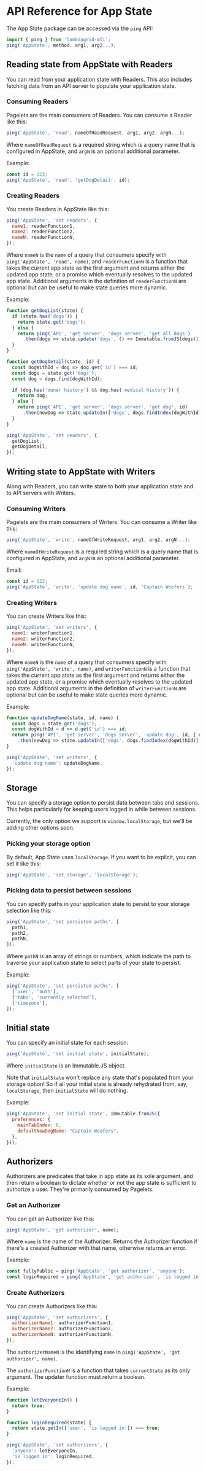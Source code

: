 # API Reference for App State

The App State package can be accessed via the `ping` API:

```javascript
import { ping } from 'lambdagrid-mfi';
ping('AppState', method, arg1, arg2...);
```

## Reading state from AppState with Readers

You can read from your application state with Readers. This also includes fetching data from an API server to populate your application state.

### Consuming Readers

Pagelets are the main consumers of Readers. You can consume a Reader like this:

```javascript
ping('AppState', 'read', nameOfReadRequest, arg1, arg2, argN...);
```

Where `nameOfReadRequest` is a required string which is a query name that is configured in AppState, and `argN` is an optional additional parameter.

Example:

```javascript
const id = 123;
ping('AppState', 'read', 'getDogDetail', id);
```

### Creating Readers

You create Readers in AppState like this:

```javascript
ping('AppState', 'set readers', {
  name1: readerFunction1,
  name2: readerFunction2,
  nameN: readerFunctionN,
});
```

Where `nameN` is the `name` of a query that consumers specify with `ping('AppState', 'read', name)`, and `readerFunctionN` is a function that takes the current app state as the first argument and returns either the updated app state, or a promise which eventually resolves to the updated app state. Additional arguments in the definition of `readerFunctionN` are optional but can be useful to make state queries more dynamic.

Example:

```javascript
function getDogList(state) {
  if (state.has('dogs')) {
    return state.get('dogs');
  } else {
    return ping('API', 'get server', 'dogs server', 'get all dogs')
      .then(dogs => state.update('dogs', () => Immutable.fromJS(dogs)));
  }
}

function getDogDetail(state, id) {
  const dogWithId = dog => dog.get('id') === id;
  const dogs = state.get('dogs');
  const dog = dogs.find(dogWithId);

  if (dog.has('owner history') && dog.has('medical history')) {
    return dog;
  } else {
    return ping('API', 'get server', 'dogs server', 'get dog', id)
      .then(newDog => state.updateIn(['dogs', dogs.findIndex(dogWithId)], newDog));
  }
}

ping('AppState', 'set readers', {
  getDogList,
  getDogDetail,
});
```

## Writing state to AppState with Writers

Along with Readers, you can write state to both your application state and to API servers with Writers.

### Consuming Writers

Pagelets are the main consumers of Writers. You can consume a Writer like this:

```javascript
ping('AppState', 'write', nameOfWriteRequest, arg1, arg2, argN...);
```

Where `nameOfWriteRequest` is a required string which is a query name that is configured in AppState, and `argN` is an optional additional parameter.

Email:

```javascript
const id = 123;
ping('AppState', 'write', 'update dog name', id, 'Captain Woofers');
```

### Creating Writers

You can create Writers like this:

```javascript
ping('AppState', 'set writers', {
  name1: writerFunction1,
  name2: writerFunction2,
  nameN: writerFunctionN,
});
```

Where `nameN` is the `name` of a query that consumers specify with `ping('AppState', 'write', name)`, and `writerFunctionN` is a function that takes the current app state as the first argument and returns either the updated app state, or a promise which eventually resolves to the updated app state. Additional arguments in the definition of `writerFunctionN` are optional but can be useful to make state queries more dynamic.

Example:

```javascript
function updateDogName(state, id, name) {
  const dogs = state.get('dogs');
  const dogWithId = d => d.get('id') === id;
  return ping('API', 'get server', 'dogs server', 'update dog', id, { name })
    .then(newDog => state.updateIn(['dogs', dogs.findIndex(dogWithId)], newDog));
}

ping('AppState', 'set writers', {
  'update dog name': updateDogName,
});
```

## Storage

You can specify a storage option to persist data between tabs and sessions. This helps particularly for keeping users logged in while between sessions.

Currently, the only option we support is `window.localStorage`, but we'll be adding other options soon.

### Picking your storage option

By default, App State uses `localStorage`. If you want to be explicit, you can set it like this:

```javascript
ping('AppState', 'set storage', 'localStorage');
```

### Picking data to persist between sessions

You can specify paths in your application state to persist to your storage selection like this:

```javascript
ping('AppState', 'set persisted paths', [
  path1,
  path2,
  pathN,
]);
```

Where `pathN` is an array of strings or numbers, which indicate the path to traverse your application state to select parts of your state to persist.

Example:

```javascript
ping('AppState', 'set persisted paths', [
  ['user', 'auth'],
  ['tabs', 'currently selected'],
  ['timezone'],
]);
```

## Initial state

You can specify an initial state for each session:

```javascript
ping('AppState', 'set initial state', initialState);
```

Where `initialState` is an Immutable.JS object.

Note that `initialState` won't replace any state that's populated from your storage option! So if all your initial state is already rehydrated from, say, `localStorage`, then `initialState` will do nothing.

Example:

```javascript
ping('AppState', 'set initial state', Immutable.fromJS({
  preferences: {
    mainTabIndex: 0,
    defaultNewDogName: "Captain Woofers",
  },
}));
```

## Authorizers

Authorizers are predicates that take in app state as its sole argument, and then return a boolean to dictate whether or not the app state is sufficient to authorize a user. They're primarily consumed by Pagelets.

### Get an Authorizer

You can get an Authorizer like this:

```javascript
ping('AppState', 'get authorizer', name);
```

Where `name` is the name of the Authorizer. Returns the Authorizer function if there's a created Authorizer with that name, otherwise returns an error.

Example:

```javascript
const fullyPublic = ping('AppState', 'get authorizer', 'anyone');
const loginRequired = ping('AppState', 'get authorizer', 'is logged in');
```

### Create Authorizers

You can create Authorizers like this:

```javascript
ping('AppState', 'set authorizers', {
  authorizerName1: authorizerFunction1,
  authorizerName2: authorizerFunction2,
  authorizerNameN: authorizerFunctionN,
});
```

The `authorizerNameN` is the identifying `name` in `ping('AppState', 'get authorizer', name)`.

The `authorizerFunctionN` is a function that takes `currentState` as its only argument. The updater function must return a boolean.

Example:

```javascript
function letEveryoneIn() {
  return true;
}

function loginRequired(state) {
  return state.getIn(['user', 'is logged in']) === true;
}

ping('AppState', 'set authorizers', {
  'anyone': letEveryoneIn,
  'is logged in': loginRequired,
});
```
